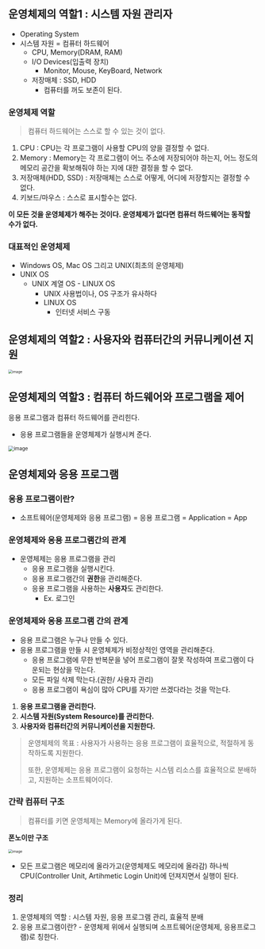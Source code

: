 ## 운영체제의 역할1 : 시스템 자원 관리자

- Operating System
- 시스템 자원 = 컴퓨터 하드웨어
  - CPU, Memory(DRAM, RAM)
  - I/O Devices(입출력 장치)
    - Monitor, Mouse, KeyBoard, Network
  - 저장매체 : SSD, HDD
    - 컴퓨터를 꺼도 보존이 된다.



### 운영체제 역할

> 컴퓨터 하드웨어는 스스로 할 수 있는 것이 없다.

1. CPU : CPU는 각 프로그램이 사용할 CPU의 양을 결정할 수 없다.
2. Memory : Memory는 각 프로그램이 어느 주소에 저장되어야 하는지, 어느 정도의 메모리 공간을 확보해줘야 하는 지에 대한 결정을 할 수 없다.
3. 저장매체(HDD, SSD) : 저장매체는 스스로 어떻게, 어디에 저장할지는 결정할 수 없다.
4. 키보드/마우스 : 스스로 표시할수는 없다.

**이 모든 것을 운영체제가 해주는 것이다. 운영체제가 없다면 컴퓨터 하드웨어는 동작할 수가 없다.**



### 대표적인 운영체제

- Windows OS, Mac OS 그리고 UNIX(최초의 운영체제)
- UNIX OS
  - UNIX 계열 OS - LINUX OS
    - UNIX 사용법이나, OS 구조가 유사하다
    - LINUX OS
      - 인터넷 서비스 구동



## 운영체제의 역할2 : 사용자와 컴퓨터간의 커뮤니케이션 지원

<img src="https://user-images.githubusercontent.com/40616436/75149621-d409e680-5745-11ea-85c4-207ad132b034.png" alt="image" style="zoom:50%;" />



## 운영체제의 역할3 : 컴퓨터 하드웨어와 프로그램을 제어

응용 프로그램과 컴퓨터 하드웨어를 관리힌다.

- 응용 프로그램들을 운영체제가 실행시켜 준다.

<img src="https://user-images.githubusercontent.com/40616436/75149922-732ede00-5746-11ea-8f87-ce3e491093c6.png" alt="image" style="zoom:70%;" />



## 운영체제와 응용 프로그램

### 응용 프로그램이란?

- 소프트웨어(운영체제와 응용 프로그램) = 응용 프로그램 = Application = App



### 운영체제와 응용 프로그램간의 관계

- 운영체제는 응용 프로그램을 관리
  - 응용 프로그램을 실행시킨다.
  - 응용 프로그램간의 **권한**을 관리해준다.
  - 응용 프로그램을 사용하는 **사용자**도 관리한다.
    - Ex. 로그인



### 운영체제와 응용 프로그램 간의 관계

- 응용 프로그램은 누구나 만들 수 있다.
- 응용 프로그램을 만들 시 운영체제가 비정상적인 영역을 관리해준다.
  - 응용 프로그램에 무한 반복문을 넣어 프로그램이 잘못 작성하여 프로그램이 다운되는 현상을 막는다.
  - 모든 파일 삭제 막는다.(권한/ 사용자 관리)
  - 응용 프로그램이 욕심이 많아 CPU를 자기만 쓰겠다라는 것을 막는다.

1. **응용 프로그램을 관리한다.**
2. **시스템 자원(System Resource)를 관리한다.**
3. **사용자와 컴퓨터간의 커뮤니케이션을 지원한다.**

> 운영체제의 목표 : 사용자가 사용하는 응용 프로그램이 효율적으로, 적절하게 동작하도록 지원한다.
>
> 또한, 운영체제는 응용 프로그램이 요청하는 시스템 리소스를 효율적으로 분배하고, 지원하는 소프트웨어이다.



### 간략 컴퓨터 구조

> 컴퓨터를 키면 운영체제는 Memory에 올라가게 된다.

**폰노이만 구조**

<img src="https://user-images.githubusercontent.com/40616436/75150976-f4877000-5748-11ea-86f5-0f554c57d9c5.png" alt="image" style="zoom:50%;" />

- 모든 프로그램은 메모리에 올라가고(운영체제도 메모리에 올라감) 하나씩 CPU(Controller Unit, Artihmetic Login Unit)에 던져지면서 실행이 된다.



### 정리

1. 운영체제의 역할 : 시스템 자원, 응용 프로그램 관리, 효율적 분배
2. 응용 프로그램이란? - 운영체제 위에서 실행되며 소프트웨어(운영체제, 응용프로그램)로 칭한다.